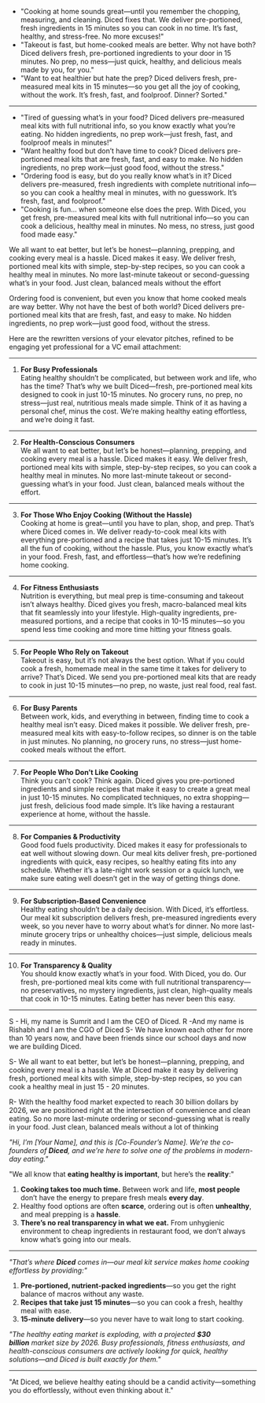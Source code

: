 - "Cooking at home sounds great—until you remember the chopping, measuring, and cleaning. Diced fixes that. We deliver pre-portioned, fresh ingredients in 15 minutes so you can cook in no time. It’s fast, healthy, and stress-free. No more excuses!"
- "Takeout is fast, but home-cooked meals are better. Why not have both? Diced delivers fresh, pre-portioned ingredients to your door in 15 minutes. No prep, no mess—just quick, healthy, and delicious meals made by you, for you."
- "Want to eat healthier but hate the prep? Diced delivers fresh, pre-measured meal kits in 15 minutes—so you get all the joy of cooking, without the work. It’s fresh, fast, and foolproof. Dinner? Sorted."
---
- "Tired of guessing what’s in your food? Diced delivers pre-measured meal kits with full nutritional info, so you know exactly what you’re eating. No hidden ingredients, no prep work—just fresh, fast, and foolproof meals in minutes!"
- "Want healthy food but don’t have time to cook? Diced delivers pre-portioned meal kits that are fresh, fast, and easy to make. No hidden ingredients, no prep work—just good food, without the stress."
- "Ordering food is easy, but do you really know what’s in it? Diced delivers pre-measured, fresh ingredients with complete nutritional info—so you can cook a healthy meal in minutes, with no guesswork. It’s fresh, fast, and foolproof."
- "Cooking is fun… when someone else does the prep. With Diced, you get fresh, pre-measured meal kits with full nutritional info—so you can cook a delicious, healthy meal in minutes. No mess, no stress, just good food made easy."


We all want to eat better, but let’s be honest—planning, prepping, and cooking every meal is a hassle. Diced makes it easy. We deliver fresh, portioned meal kits with simple, step-by-step recipes, so you can cook a healthy meal in minutes. No more last-minute takeout or second-guessing what’s in your food. Just clean, balanced meals without the effort

Ordering food is convenient, but even you know that home cooked meals are way better. Why not have the best of both world? Diced delivers pre-portioned meal kits that are fresh, fast, and easy to make. No hidden ingredients, no prep work—just good food, without the stress. 


Here are the rewritten versions of your elevator pitches, refined to be engaging yet professional for a VC email attachment:

---

1. **For Busy Professionals**  
    Eating healthy shouldn’t be complicated, but between work and life, who has the time? That’s why we built Diced—fresh, pre-portioned meal kits designed to cook in just 10-15 minutes. No grocery runs, no prep, no stress—just real, nutritious meals made simple. Think of it as having a personal chef, minus the cost. We’re making healthy eating effortless, and we’re doing it fast.

---

2. **For Health-Conscious Consumers**  
    We all want to eat better, but let’s be honest—planning, prepping, and cooking every meal is a hassle. Diced makes it easy. We deliver fresh, portioned meal kits with simple, step-by-step recipes, so you can cook a healthy meal in minutes. No more last-minute takeout or second-guessing what’s in your food. Just clean, balanced meals without the effort.

---

3. **For Those Who Enjoy Cooking (Without the Hassle)**  
    Cooking at home is great—until you have to plan, shop, and prep. That’s where Diced comes in. We deliver ready-to-cook meal kits with everything pre-portioned and a recipe that takes just 10-15 minutes. It’s all the fun of cooking, without the hassle. Plus, you know exactly what’s in your food. Fresh, fast, and effortless—that’s how we’re redefining home cooking.

---

4. **For Fitness Enthusiasts**  
    Nutrition is everything, but meal prep is time-consuming and takeout isn’t always healthy. Diced gives you fresh, macro-balanced meal kits that fit seamlessly into your lifestyle. High-quality ingredients, pre-measured portions, and a recipe that cooks in 10-15 minutes—so you spend less time cooking and more time hitting your fitness goals.

---

5. **For People Who Rely on Takeout**  
    Takeout is easy, but it’s not always the best option. What if you could cook a fresh, homemade meal in the same time it takes for delivery to arrive? That’s Diced. We send you pre-portioned meal kits that are ready to cook in just 10-15 minutes—no prep, no waste, just real food, real fast.

---

6. **For Busy Parents**  
    Between work, kids, and everything in between, finding time to cook a healthy meal isn’t easy. Diced makes it possible. We deliver fresh, pre-measured meal kits with easy-to-follow recipes, so dinner is on the table in just minutes. No planning, no grocery runs, no stress—just home-cooked meals without the effort.

---

7. **For People Who Don’t Like Cooking**  
    Think you can’t cook? Think again. Diced gives you pre-portioned ingredients and simple recipes that make it easy to create a great meal in just 10-15 minutes. No complicated techniques, no extra shopping—just fresh, delicious food made simple. It’s like having a restaurant experience at home, without the hassle.

---

8. **For Companies & Productivity**  
    Good food fuels productivity. Diced makes it easy for professionals to eat well without slowing down. Our meal kits deliver fresh, pre-portioned ingredients with quick, easy recipes, so healthy eating fits into any schedule. Whether it’s a late-night work session or a quick lunch, we make sure eating well doesn’t get in the way of getting things done.

---

9. **For Subscription-Based Convenience**  
    Healthy eating shouldn’t be a daily decision. With Diced, it’s effortless. Our meal kit subscription delivers fresh, pre-measured ingredients every week, so you never have to worry about what’s for dinner. No more last-minute grocery trips or unhealthy choices—just simple, delicious meals ready in minutes.

---

10. **For Transparency & Quality**  
    You should know exactly what’s in your food. With Diced, you do. Our fresh, pre-portioned meal kits come with full nutritional transparency—no preservatives, no mystery ingredients, just clean, high-quality meals that cook in 10-15 minutes. Eating better has never been this easy.



---
S - Hi, my name is Sumrit and I am the CEO of  Diced. 
R -And my name is Rishabh and I am the CGO of Diced
S- We have known each other for more than 10 years now, and have been friends since our school days and now we are building Diced. 

S- We all want to eat better, but let’s be honest—planning, prepping, and cooking every meal is a hassle. We at Diced make it easy by delivering fresh, portioned meal kits with simple, step-by-step recipes, so you can cook a healthy meal in just 15 - 20 minutes. 

R- With the healthy food market expected to reach 30 billion dollars by 2026, we are positioned right at the intersection of convenience and clean eating. So no more last-minute ordering or second-guessing what is really in your food. Just clean, balanced meals without a lot of thinking

  
_"Hi, I’m [Your Name], and this is [Co-Founder’s Name]. We’re the co-founders of_ **_Diced_**_, and we’re here to solve one of the problems in modern-day eating."_

"We all know that **eating healthy is important**, but here’s the **reality**:"  
1. **Cooking takes too much time.** Between work and life, **most people** don’t have the energy to prepare fresh meals **every day**.  
2. Healthy food options are often **scarce**, ordering out is often **unhealthy**, and meal prepping is a **hassle**.  
3. **There’s no real transparency in what we eat.** From unhygienic environment to cheap ingredients in restaurant food, we don’t always know what’s going into our meals.
---
_"That’s where_ **_Diced_** _comes in—our meal kit service makes home cooking effortless by providing:"_  

 1. **Pre-portioned, nutrient-packed ingredients**—so you get the right balance of macros without any waste.  
 2. **Recipes that take just 15 minutes**—so you can cook a fresh, healthy meal with ease. 
 3. **15-minute delivery**—so you never have to wait long to start cooking.

_"The healthy eating market is exploding, with a projected_ **_$30 billion_** _market size by 2026. Busy professionals, fitness enthusiasts, and health-conscious consumers are actively looking for quick, healthy solutions—and Diced is built exactly for them."_

---
"At Diced, we believe healthy eating should be a candid activity—something you do effortlessly, without even thinking about it."
